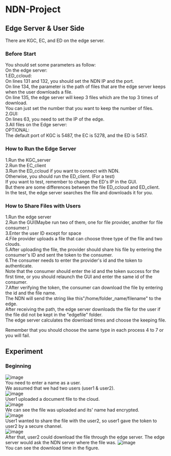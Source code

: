 # NDN-Project  

## Edge Server & User Side
There are KGC, EC, and ED on the edge server. 
<!-- Because we wanted to test easily, we did not separate the user from the edge.  
Please refer to the folder "GUI" if you need to separate them.  
-->
### Before Start
You should set some parameters as follow:  
On the edge server:  
1.ED_ccloud:  
On lines 131 and 132, you should set the NDN IP and the port.  
On line 134, the parameter is the path of files that are the edge server keeps when the user downloads a file.  
On line 135, the edge server will keep 3 files which are the top 3 times of download.  
You can just set the number that you want to keep the number of files.  
2.GUI:  
On lines 63, you need to set the IP of the edge.  
3.All files on the Edge server:  
OPTIONAL:  
The default port of KGC is 5487, the EC is 5278, and the ED is 5457.  

### How to Run the Edge Server  
1.Run the KGC_server  
2.Run the EC_client  
3.Run the ED_ccloud if you want to connect with NDN.  
Otherwise, you should run the ED_client. (For a test)  
If you want to test, remember to change the ED's IP in the GUI.  
But there are some differences between the file ED_ccloud and ED_client.  
In the test, the edge server searches the file and downloads it for you.  

### How to Share Files with Users  
1.Run the edge server  
2.Run the GUI(Maybe run two of them, one for file provider, another for file consumer.)  
3.Enter the user ID except for space  
4.File provider uploads a file that can choose three type of the file and two clouds.  
5.After uploading the file, the provider should share his file by entering the consumer's ID and sent the token to the consumer.  
6.The consumer needs to enter the provider's id and the token to authenticate.  
Note that the consumer should enter the id and the token success for the first time, or you should relaunch the GUI and enter the same id of the consumer.  
7.After verifying the token, the consumer can download the file by entering the id and the file name.  
The NDN will send the string like this"/home/folder_name/filename" to the edge.  
After receiving the path, the edge server downloads the file for the user if the file did not be kept in the "edgefile" folder.   
The edge server calculates the download times and choose the keeping file.  

Remember that you should choose the same type in each process 4 to 7 or you will fail.  

## Experiment  
### Beginning
![image](https://i.imgur.com/h9t3nJZ.jpg)  
You need to enter a name as a user.  
We assumed that we had two users (user1 & user2).  
![image](https://i.imgur.com/Rxemtar.jpg)  
User1 uploaded a document file to the cloud.  
![image](https://i.imgur.com/ac3FeOr.jpg)  
We can see the file was uploaded and its' name had encrypted.  
![image](https://i.imgur.com/iGQKFoz.jpg)  
User1 wanted to share the file with the user2, so user1 gave the token to user2 by a secure channel.  
![image](https://i.imgur.com/nTWYPVM.jpg)  
After that, user2 could download the file through the edge server.
The edge server would ask the NDN server where the file was.
![image](https://i.imgur.com/6UovcZh.jpg)  
You can see the download time in the figure.
